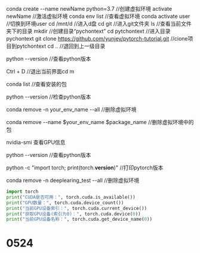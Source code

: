 conda create --name newName python=3.7  //创建虚拟环境
activate newName //激活虚拟环境
conda env list //查看虚拟环境
conda activate user //切换到环境user
cd /mnt/d  //进入d盘
cd git //进入git文件夹
ls //查看当前文件夹下的目录
mkdir  //创建目录“pychontext”
cd pytchontext //进入目录pychontext
git clone https://github.com/yunjey/pytorch-tutorial.git //cione项目到pytchontext
cd ..   //退回到上一级目录

python --version //查看python版本

Ctrl + D //退出当前界面cd m

conda list //查看安装的包

python --version //检查python版本

conda remove -n your_env_name --all //删除虚拟环境

conda remove --name $your_env_name  $package_name //删除虚拟环境中的包

nvidia-smi 查看GPU信息

python --version //查看python版本

python -c "import torch; print(torch.__version__)" //打印pytorch版本

conda remove -n deeplearing_test --all //删除虚拟环境

```python
import torch
print("CUDA是否可用：", torch.cuda.is_available())
print("GPU数量：", torch.cuda.device_count())
print("当前GPU设备索引：", torch.cuda.current_device())
print("获取GPU设备(索引为0)：", torch.cuda.device(0))
print("当前GPU设备名称：", torch.cuda.get_device_name(0))
```

# 0524